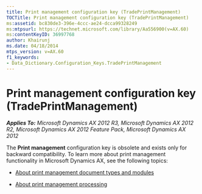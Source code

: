 ```yaml
---
title: Print management configuration key (TradePrintManagement)
TOCTitle: Print management configuration key (TradePrintManagement)
ms:assetid: bc830de3-396e-4ccc-ae24-dcca99328249
ms:mtpsurl: https://technet.microsoft.com/library/Aa556900(v=AX.60)
ms:contentKeyID: 36997768
author: Khairunj
ms.date: 04/18/2014
mtps_version: v=AX.60
f1_keywords:
- Data_Dictionary.Configuration_Keys.TradePrintManagement
---
```


# Print management configuration key (TradePrintManagement) 


_**Applies To:** Microsoft Dynamics AX 2012 R3, Microsoft Dynamics AX 2012 R2, Microsoft Dynamics AX 2012 Feature Pack, Microsoft Dynamics AX 2012_

The **Print management** configuration key is obsolete and exists only for backward compatibility. To learn more about print management functionality in Microsoft Dynamics AX, see the following topics:

  - [About print management document types and modules](about-print-management-document-types-and-modules.md)

  - [About print management processing](about-print-management-processing.md)

  


